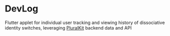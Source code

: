 # DevLog

Flutter applet for individual user tracking and viewing history of dissociative identity switches, leveraging [PluralKit](https://github.com/xSke/PluralKit) backend data and API 